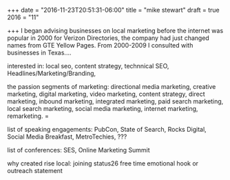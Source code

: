 +++
date = "2016-11-23T20:51:31-06:00"
title = "mike stewart"
draft = true
2016 = "11"

+++
I began advising businesses on local marketing before the internet was popular in 2000 for Verizon Directories, the company had just changed names from GTE Yellow Pages. From 2000-2009 I consulted with businesses in Texas....

interested in: local seo, content strategy, technnical SEO, Headlines/Marketing/Branding,

the passion
segments of marketing: directional media marketing, creative marketing, digital marketing, video marketing, content strategy, direct marketing, inbound marketing, integrated marketing, paid search marketing, local search marketing, social media marketing, internet marketing, remarketing. =

list of speaking engagements: PubCon, State of Search, Rocks Digital, Social Media Breakfast, MetroTechies, ???

list of conferences: SES, Online Marketing Summit

why created rise local:
joining status26
free time
emotional hook or outreach statement
